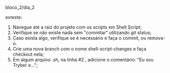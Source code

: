 bloco_2/dia_2

exteste: 
1) Navegue até a raiz do projeto com os scripts em Shell Script;
2) Verifique se não existe nada sem "commitar" utilizando git status;
3) Caso exista algo, verifique se é necessário e faça o commit, ou remova-o.
4) Crie uma nova branch com o nome shell-script-changes e faça checkout nela;
5) Em algum arquivo .sh, na linha #2 , adicione o comentário: "Eu sou Tryber e...";
